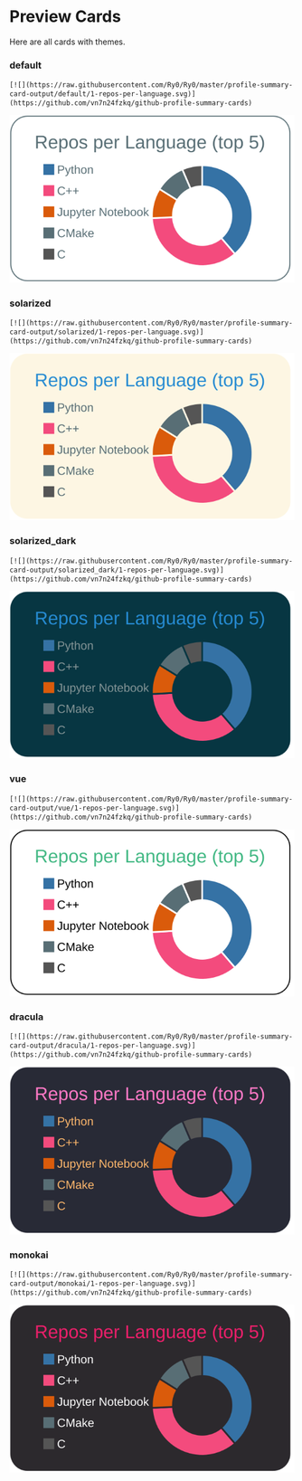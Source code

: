 
# Preview Cards

Here are all cards with themes.


### default


```
[![](https://raw.githubusercontent.com/Ry0/Ry0/master/profile-summary-card-output/default/1-repos-per-language.svg)](https://github.com/vn7n24fzkq/github-profile-summary-cards)
```
![](https://raw.githubusercontent.com/Ry0/Ry0/master/profile-summary-card-output/default/1-repos-per-language.svg)


### solarized


```
[![](https://raw.githubusercontent.com/Ry0/Ry0/master/profile-summary-card-output/solarized/1-repos-per-language.svg)](https://github.com/vn7n24fzkq/github-profile-summary-cards)
```
![](https://raw.githubusercontent.com/Ry0/Ry0/master/profile-summary-card-output/solarized/1-repos-per-language.svg)


### solarized_dark


```
[![](https://raw.githubusercontent.com/Ry0/Ry0/master/profile-summary-card-output/solarized_dark/1-repos-per-language.svg)](https://github.com/vn7n24fzkq/github-profile-summary-cards)
```
![](https://raw.githubusercontent.com/Ry0/Ry0/master/profile-summary-card-output/solarized_dark/1-repos-per-language.svg)


### vue


```
[![](https://raw.githubusercontent.com/Ry0/Ry0/master/profile-summary-card-output/vue/1-repos-per-language.svg)](https://github.com/vn7n24fzkq/github-profile-summary-cards)
```
![](https://raw.githubusercontent.com/Ry0/Ry0/master/profile-summary-card-output/vue/1-repos-per-language.svg)


### dracula


```
[![](https://raw.githubusercontent.com/Ry0/Ry0/master/profile-summary-card-output/dracula/1-repos-per-language.svg)](https://github.com/vn7n24fzkq/github-profile-summary-cards)
```
![](https://raw.githubusercontent.com/Ry0/Ry0/master/profile-summary-card-output/dracula/1-repos-per-language.svg)


### monokai


```
[![](https://raw.githubusercontent.com/Ry0/Ry0/master/profile-summary-card-output/monokai/1-repos-per-language.svg)](https://github.com/vn7n24fzkq/github-profile-summary-cards)
```
![](https://raw.githubusercontent.com/Ry0/Ry0/master/profile-summary-card-output/monokai/1-repos-per-language.svg)

